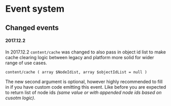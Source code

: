 Event system
============

Changed events
--------------

#### 2017.12.2

In 2017.12.2 `content/cache` was changed to also pass in object id list to
make cache clearing logic between legacy and platform more solid for wider
range of use cases.

    content/cache ( array $NodeIdist, array $objectIdList = null )
    
The new second argument is optional, however highly recommended
to fill in if you have custom code emitting this event. Like before
you are expected to return list of node ids _(same value or with
appended node ids based on cusotm logic)_.
